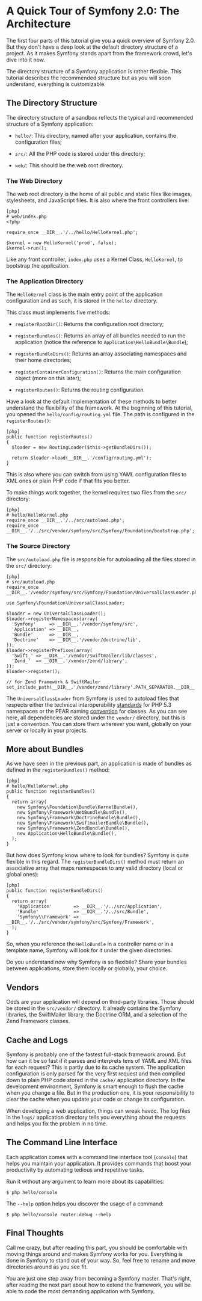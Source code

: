 A Quick Tour of Symfony 2.0: The Architecture
=============================================

The first four parts of this tutorial give you a quick overview of Symfony
2.0. But they don't have a deep look at the default directory structure of a
project. As it makes Symfony stands apart from the framework crowd, let's dive
into it now.

The directory structure of a Symfony application is rather flexible. This
tutorial describes the recommended structure but as you will soon understand,
everything is customizable.

The Directory Structure
-----------------------

The directory structure of a sandbox reflects the typical and recommended
structure of a Symfony application:

 * `hello/`: This directory, named after your application, contains the
   configuration files;

 * `src/`: All the PHP code is stored under this directory;

 * `web/`: This should be the web root directory.

### The Web Directory

The web root directory is the home of all public and static files like images,
stylesheets, and JavaScript files. It is also where the front controllers
live:

    [php]
    # web/index.php
    <?php

    require_once __DIR__.'/../hello/HelloKernel.php';

    $kernel = new HelloKernel('prod', false);
    $kernel->run();

Like any front controller, `index.php` uses a Kernel Class, `HelloKernel`, to
bootstrap the application.

### The Application Directory

The `HelloKernel` class is the main entry point of the application
configuration and as such, it is stored in the `hello/` directory.

This class must implements five methods:

  * `registerRootDir()`: Returns the configuration root directory;

  * `registerBundles()`: Returns an array of all bundles needed to run the
    application (notice the reference to `Application\HelloBundle\Bundle`);

  * `registerBundleDirs()`: Returns an array associating namespaces and their
    home directories;

  * `registerContainerConfiguration()`: Returns the main configuration object
    (more on this later);

  * `registerRoutes()`: Returns the routing configuration.

Have a look at the default implementation of these methods to better
understand the flexibility of the framework. At the beginning of this
tutorial, you opened the `hello/config/routing.yml` file. The path is
configured in the `registerRoutes()`:

    [php]
    public function registerRoutes()
    {
      $loader = new RoutingLoader($this->getBundleDirs());

      return $loader->load(__DIR__.'/config/routing.yml');
    }

This is also where you can switch from using YAML configuration files to XML
ones or plain PHP code if that fits you better.

To make things work together, the kernel requires two files from the `src/`
directory:

    [php]
    # hello/HelloKernel.php
    require_once __DIR__.'/../src/autoload.php';
    require_once __DIR__.'/../src/vendor/symfony/src/Symfony/Foundation/bootstrap.php';

### The Source Directory

The `src/autoload.php` file is responsible for autoloading all the files
stored in the `src/` directory:

    [php]
    # src/autoload.php
    require_once __DIR__.'/vendor/symfony/src/Symfony/Foundation/UniversalClassLoader.php';

    use Symfony\Foundation\UniversalClassLoader;

    $loader = new UniversalClassLoader();
    $loader->registerNamespaces(array(
      'Symfony'     => __DIR__.'/vendor/symfony/src',
      'Application' => __DIR__,
      'Bundle'      => __DIR__,
      'Doctrine'    => __DIR__.'/vendor/doctrine/lib',
    ));
    $loader->registerPrefixes(array(
      'Swift_' => __DIR__.'/vendor/swiftmailer/lib/classes',
      'Zend_'  => __DIR__.'/vendor/zend/library',
    ));
    $loader->register();

    // for Zend Framework & SwiftMailer
    set_include_path(__DIR__.'/vendor/zend/library'.PATH_SEPARATOR.__DIR__.'/vendor/swiftmailer/lib'.PATH_SEPARATOR.get_include_path());

The `UniversalClassLoader` from Symfony is used to autoload files that
respects either the technical interoperability [standards][1] for PHP 5.3
namespaces or the PEAR naming [convention][2] for classes. As you can see
here, all dependencies are stored under the `vendor/` directory, but this is
just a convention. You can store them wherever you want, globally on your
server or locally in your projects.

More about Bundles
------------------

As we have seen in the previous part, an application is made of bundles as
defined in the `registerBundles()` method:

    [php]
    # hello/HelloKernel.php
    public function registerBundles()
    {
      return array(
        new Symfony\Foundation\Bundle\KernelBundle(),
        new Symfony\Framework\WebBundle\Bundle(),
        new Symfony\Framework\DoctrineBundle\Bundle(),
        new Symfony\Framework\SwiftmailerBundle\Bundle(),
        new Symfony\Framework\ZendBundle\Bundle(),
        new Application\HelloBundle\Bundle(),
      );
    }

But how does Symfony know where to look for bundles? Symfony is quite flexible
in this regard. The `registerBundleDirs()` method must return an associative
array that maps namespaces to any valid directory (local or global ones):

    [php]
    public function registerBundleDirs()
    {
      return array(
        'Application'        => __DIR__.'/../src/Application',
        'Bundle'             => __DIR__.'/../src/Bundle',
        'Symfony\\Framework' => __DIR__.'/../src/vendor/symfony/src/Symfony/Framework',
      );
    }

So, when you reference the `HelloBundle` in a controller name or in a template
name, Symfony will look for it under the given directories.

Do you understand now why Symfony is so flexibile? Share your bundles between
applications, store them locally or globally, your choice.

Vendors
-------

Odds are your application will depend on third-party libraries. Those should
be stored in the `src/vendor/` directory. It already contains the Symfony
libraries, the SwiftMailer library, the Doctrine ORM, and a selection of the
Zend Framework classes.

Cache and Logs
--------------

Symfony is probably one of the fastest full-stack framework around. But how
can it be so fast if it parses and interprets tens of YAML and XML files for
each request? This is partly due to its cache system. The application
configuration is only parsed for the very first request and then compiled down
to plain PHP code stored in the `cache/` application directory. In the
development environment, Symfony is smart enough to flush the cache when you
change a file. But in the production one, it is your responsibility to clear
the cache when you update your code or change its configuration.

When developing a web application, things can wreak havoc. The log files in
the `logs/` application directory tells you everything about the requests and
helps you fix the problem in no time.

The Command Line Interface
--------------------------

Each application comes with a command line interface tool (`console`) that
helps you maintain your application. It provides commands that boost your
productivity by automating tedious and repetitive tasks.

Run it without any argument to learn more about its capabilities:

    $ php hello/console

The `--help` option helps you discover the usage of a command:

    $ php hello/console router:debug --help

Final Thoughts
--------------

Call me crazy, but after reading this part, you should be comfortable with
moving things around and makes Symfony works for you. Everything is done in
Symfony to stand out of your way. So, feel free to rename and move directories
around as you see fit.

You are just one step away from becoming a Symfony master. That's right, after
reading the next part about how to extend the framework, you will be able to
code the most demanding application with Symfony.

[1]: http://groups.google.com/group/php-standards/web/psr-0-final-proposal
[2]: http://pear.php.net/
